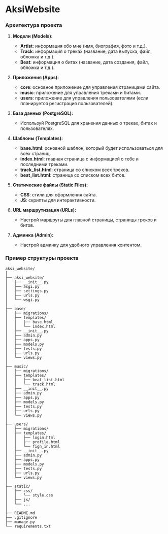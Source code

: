# AksiWebsite

### Архитектура проекта

1. **Модели (Models):**
   - **Artist**: информация обо мне (имя, биография, фото и т.д.).
   - **Track**: информация о треках (название, дата выпуска, файл, обложка и т.д.).
   - **Beat**: информация о битах (название, дата создания, файл, обложка и т.д.).

2. **Приложения (Apps):**
   - **core**: основное приложение для управления страницами сайта.
   - **music**: приложение для управления треками и битами.
   - **users**: приложение для управления пользователями (если планируется регистрация пользователей).

3. **База данных (PostgreSQL):**
   - Используй PostgreSQL для хранения данных о треках, битах и пользователях.

4. **Шаблоны (Templates):**
   - **base.html**: основной шаблон, который будет использоваться для всех страниц.
   - **index.html**: главная страница с информацией о тебе и последними треками.
   - **track_list.html**: страница со списком всех треков.
   - **beat_list.html**: страница со списком всех битов.

5. **Статические файлы (Static Files):**
   - **CSS**: стили для оформления сайта.
   - **JS**: скрипты для интерактивности.

6. **URL маршрутизация (URLs):**
   - Настрой маршруты для главной страницы, страницы треков и битов.

7. **Админка (Admin):**
   - Настрой админку для удобного управления контентом.

### Пример структуры проекта

```
aksi_website/
│
├── aksi_website/
│   ├── __init__.py
│   ├── asgi.py
│   ├── settings.py
│   ├── urls.py
│   └── wsgi.py
│
├── base/
│   ├── migrations/
│   ├── templates/
│   │   ├── base.html
│   │   └── index.html
│   ├── __init__.py
│   ├── admin.py
│   ├── apps.py
│   ├── models.py
│   ├── tests.py
│   ├── urls.py
│   └── views.py
│
├── music/
│   ├── migrations/
│   ├── templates/
│   │   ├── beat_list.html
│   │   └── track.html
│   ├── __init__.py
│   ├── admin.py
│   ├── apps.py
│   ├── models.py
│   ├── tests.py
│   ├── urls.py
│   └── views.py
│
├── users/
│   ├── migrations/
│   ├── templates/
│   │   ├── login.html
│   │   ├── profile.html
│   │   └── fign_in.html
│   ├── __init__.py
│   ├── admin.py
│   ├── apps.py
│   ├── models.py
│   ├── tests.py
│   ├── urls.py
│   └── views.py
│
├── static/
│   ├── css/
│   │   └── style.css
│   ├── js/
│   └── ...
│
├── README.md
├── .gitignore
├── manage.py
└── requirements.txt
```